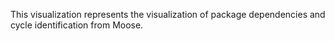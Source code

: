 This visualization represents the visualization of package dependencies and cycle identification from Moose.